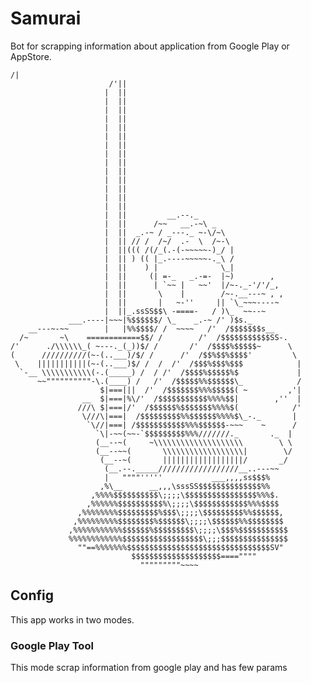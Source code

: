 # Samurai
Bot for scrapping information about application from Google Play or AppStore.

    /|
                          /'||
                         |  ||
                         |  ||
                         |  ||
                         |  ||
                         |  ||
                         |  ||
                         |  ||
                         |  ||
                         |  ||
                         |  ||
                         |  ||
                         |  ||
                         |  ||
                         |  ||
                         |  ||         __.--._
                         |  ||      /~~   __.-~\ _
                         |  ||  _.-~ / _---._ ~-\/~\
                         |  || // /  /~/  .-  \  /~-\
                         |  ||((( /(/_(.-(-~~~~~-)_/ |
                         |  || ) (( |_.----~~~~~-._\ /
                         |  ||    ) |              \_|
                         |  ||     (| =-_   _.-=-  |~)        ,
                         |  ||      | `~~ |   ~~'  |/~-._-'/'/_,
                         |  ||       \    |        /~-.__---~ , ,
                         |  ||       |   ~-''     || `\_~~~----~
                         |  ||_.ssSS$$\ -====-   / )\_  ~~--~
                 ___.----|~~~|%$$$$$$/ \_    _.-~ /' )$s._
        __---~-~~        |   |%%$$$$/ /  ~~~~   /'  /$$$$$$$s__
      /~       ~\    ============$$/ /        /'  /$$$$$$$$$$$SS-.
    /'      ./\\\\\\_( ~---._(_))$/ /       /'  /$$$$%$$$$$~      \
    (      //////////(~-(..___)/$/ /      /'  /$$%$$%$$$$'         \
     \    |||||||||||(~-(..___)$/ /  /  /'  /$$$%$$$%$$$            |
      `-__ \\\\\\\\\\\(-.(_____) /  / /'  /$$$$%$$$$$%$             |
          ~~""""""""""-\.(____) /   /'  /$$$$$%%$$$$$$\_            /
                        $|===|||  /'  /$$$$$$$%%%$$$$$( ~         ,'|
                    __  $|===|%\/'  /$$$$$$$$$$$%%%%$$|        ,''  |
                   ///\ $|===|/'  /$$$$$$%$$$$$$$%%%%$(            /'
                    \///\|===|  /$$$$$$$$$%%$$$$$$%%%%$\_-._       |
                     `\//|===| /$$$$$$$$$$$%%%$$$$$$-~~~    ~      /
                       `\|-~~(~~-`$$$$$$$$$%%%///////._       ._  |
                       (__--~(     ~\\\\\\\\\\\\\\\\\\\\        \ \
                       (__--~~(       \\\\\\\\\\\\\\\\\\|        \/
                        (__--~(       ||||||||||||||||||/       _/
                         (__.--._____//////////////////__..---~~
                         |   """"'''''           ___,,,,ss$$$%
                        ,%\__      __,,,\sssSS$$$$$$$$$$$$$$%%
                      ,%%%%$$$$$$$$$$\;;;;\$$$$$$$$$$$$$$$$%%%$.
                     ,%%%%%%$$$$$$$$$$%\;;;;\$$$$$$$$$$$$%%%$$$$
                   ,%%%%%%%%$$$$$$$$$%$$$\;;;;\$$$$$$$$$%%$$$$$$,
                  ,%%%%%%%%%$$$$$$$$%$$$$$$\;;;;\$$$$$$%%$$$$$$$$
                 ,%%%%%%%%%%%$$$$$$%$$$$$$$$$\;;;;\$$$%$$$$$$$$$$$
                 %%%%%%%%%%%%$$$$$$$$$$$$$$$$$$\;;;$$$$$$$$$$$$$$$
                   ""==%%%%%%%$$$$$$$$$$$$$$$$$$$$$$$$$$$$$$$$SV"
                               $$$$$$$$$$$$$$$$$$$$====""""
                                 """""""""~~~~
## Config

This app works in two modes.

### Google Play Tool

This mode scrap information from google play and has few params
